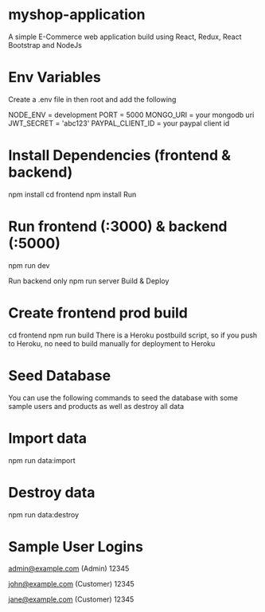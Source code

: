 # myshop-application
A simple E-Commerce web application build using React, Redux, React Bootstrap and NodeJs

# Env Variables
Create a .env file in then root and add the following

NODE_ENV = development
PORT = 5000
MONGO_URI = your mongodb uri
JWT_SECRET = 'abc123'
PAYPAL_CLIENT_ID = your paypal client id

# Install Dependencies (frontend & backend)
npm install
cd frontend
npm install
Run

# Run frontend (:3000) & backend (:5000)
npm run dev

Run backend only
npm run server
Build & Deploy

# Create frontend prod build
cd frontend
npm run build
There is a Heroku postbuild script, so if you push to Heroku, no need to build manually for deployment to Heroku

# Seed Database
You can use the following commands to seed the database with some sample users and products as well as destroy all data

# Import data
npm run data:import

# Destroy data
npm run data:destroy

# Sample User Logins

admin@example.com (Admin)
12345

john@example.com (Customer)
12345

jane@example.com (Customer)
12345
